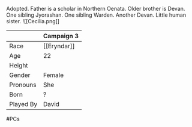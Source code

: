Adopted. Father is a scholar in Northern Oenata. Older brother is Devan. One sibling Jyorashan. One sibling Warden. Another Devan. Little human sister.
![[Cecilia.png]]

|           | Campaign 3  |
| --------- | ----------- |
| Race      | [[Eryndar]] |
| Age       | 22          |
| Height    |             |
| Gender    | Female      |
| Pronouns  | She         |
| Born      | ?           |
| Played By | David       |
#PCs